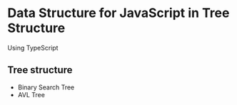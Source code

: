 # Data Structure for JavaScript in Tree Structure
Using TypeScript

## Tree structure
- Binary Search Tree
- AVL Tree
